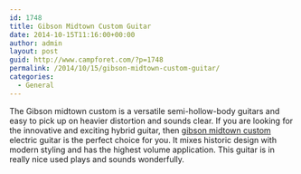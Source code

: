```yaml
---
id: 1748
title: Gibson Midtown Custom Guitar
date: 2014-10-15T11:16:00+00:00
author: admin
layout: post
guid: http://www.campforet.com/?p=1748
permalink: /2014/10/15/gibson-midtown-custom-guitar/
categories:
  - General
---
```

The Gibson midtown custom is a versatile semi-hollow-body guitars and easy to pick up on heavier distortion and sounds clear. If you are looking for the innovative and exciting hybrid guitar, then [gibson midtown custom](http://www.musiciansfriend.com/gibson-custom) electric guitar is the perfect choice for you. It mixes historic design with modern styling and has the highest volume application. This guitar is in really nice used plays and sounds wonderfully.